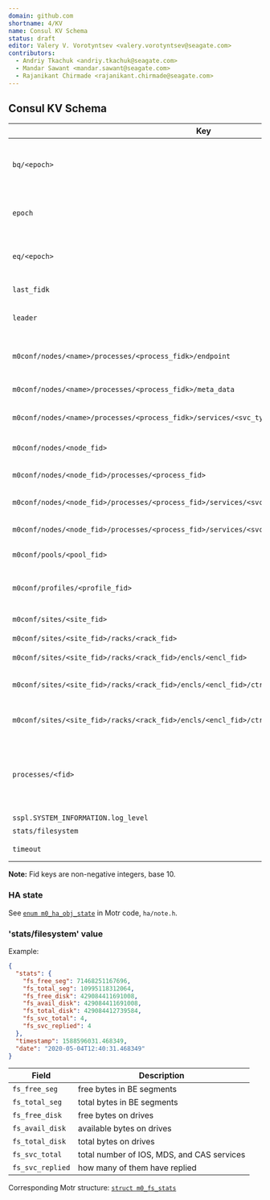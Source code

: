 ```yaml
---
domain: github.com
shortname: 4/KV
name: Consul KV Schema
status: draft
editor: Valery V. Vorotyntsev <valery.vorotyntsev@seagate.com>
contributors:
  - Andriy Tkachuk <andriy.tkachuk@seagate.com>
  - Mandar Sawant <mandar.sawant@seagate.com>
  - Rajanikant Chirmade <rajanikant.chirmade@seagate.com>
---
```


## Consul KV Schema

Key | Value | Description
--- | --- | ---
`bq/<epoch>` | (conf object fid, HA state) | `bq/*` items are collectively referred to as the BQ (Broadcast Queue).  The items - HA state updates - are produced by the RC (Recovery Coordinator) script.
`epoch` | current epoch | Atomically incremented counter, which is used to generate unique ordered identifiers for EQ and BQ entries.  Natural number.
`eq/<epoch>` | event | `eq/*` items are collectively referred to as the EQ (Event Queue).  Events are consumed and dequeued by the RC script.
`last_fidk` | last generated fid key | Atomically incremented counter that is used to generate fids.
`leader` | node name | This key is used for RC leader election.  Created with [`consul lock`](https://www.consul.io/docs/commands/lock.html) command.
`m0conf/nodes/<name>/processes/<process_fidk>/endpoint` | endpoint address | Endpoint address of the Motr process (Consul service) with fid key `<process_fidk>`.  Example: `192.168.180.162@tcp:12345:44:101`.
`m0conf/nodes/<name>/processes/<process_fidk>/meta_data` | path to meta-data disk | `m0mkfs` uses this value to create meta-data pool.
`m0conf/nodes/<name>/processes/<process_fidk>/services/<svc_type>` | Fid key | Fid key of the Motr service, specified by its type, parent process, and node.
`m0conf/nodes/<node_fid>` | `{ "name": "<node name>", "state": "<HA state>" }` |
`m0conf/nodes/<node_fid>/processes/<process_fid>` | `{ "name": "<process name>", "state": "<HA state>" }` |
`m0conf/nodes/<node_fid>/processes/<process_fid>/services/<svc_fid>` | `{ "name": "<service name>", "state": "<HA state>" }` |
`m0conf/nodes/<node_fid>/processes/<process_fid>/services/<svc_fid>/sdevs/<sdev_fid>` | `{ "path": "<sdev path>", "state": "<HA state>" }` |
`m0conf/pools/<pool_fid>` | pool name | Name of the pool as specified in the CDF.  Example: `tier1-nvme`.
`m0conf/profiles/<profile_fid>` | `{ "name": "<profile_name>", "pools": [ "<pool_name>" ] }` | "pools" - names of the _SNS_ pools associated with this profile.  `<profile_name>` and `<pool_name>`s are specified in the CDF.
`m0conf/sites/<site_fid>` | `{ "state": "<HA state>" }` | [HA state](#ha-state) of this site.
`m0conf/sites/<site_fid>/racks/<rack_fid>` | `{ "state": "<HA state>" }` | [HA state](#ha-state) of this rack.
`m0conf/sites/<site_fid>/racks/<rack_fid>/encls/<encl_fid>` | `{ "state": "<HA state>" }` | [HA state](#ha-state) of this enclosure.
`m0conf/sites/<site_fid>/racks/<rack_fid>/encls/<encl_fid>/ctrls/<ctrl_fid>` | `{ "node": "<node_fid>", "state": "<HA state>" }` | Fid of the corresponding node and [HA state](#ha-state) of this controller.
`m0conf/sites/<site_fid>/racks/<rack_fid>/encls/<encl_fid>/ctrls/<ctrl_fid>/drives/<drive_fid>` | `{ "dev": "<sdev_fid>", "state": "<HA state>" }` | Fid of the corresponding storage device and [HA state](#ha-state) of this drive.
`processes/<fid>` | `{ "state": "<HA state>" }` | The items are created and updated by `hax` processes.  Supported values of \<HA state\>: `M0_CONF_HA_PROCESS_STARTING`, `M0_CONF_HA_PROCESS_STARTED`, `M0_CONF_HA_PROCESS_STOPPING`, `M0_CONF_HA_PROCESS_STOPPED`.
`sspl.SYSTEM_INFORMATION.log_level` | | This key is used by SSPL.
`stats/filesystem` | JSON object | See ['stats/filesystem' value](#statsfilesystem-value) below.
`timeout` | YYYYmmddHHMM.SS | This value is used by the RC timeout mechanism.

**Note:** Fid keys are non-negative integers, base 10.

<!--
  XXX TODO: s/processes/m0-servers/

  Word "process" is ambiguous, we should be more specific.
  We are dealing with a subset of m0_conf_process objects.
  The items correspond to m0d processes --- Motr servers.

  'm0-processes' is also slightly more greppable.
-->
<!--
  XXX Problem: How will `bootstrap` be able to tell whether given fid
  corresponds to m0mkfs or m0d?

  Solution: We could use optional `"is-m0mkfs": true` field...

  Right now we don't know for sure if this will actually be a problem.
  The [specification of `bootstrap` script](rfc/6/README.md) should
  cover this topic.
-->
<!--
  XXX 'sspl.SYSTEM_INFORMATION.log_level' does not conform to the naming
  convention used for other entries.  It would be nice to rename that key
  to 'sspl/log-level'.
  See https://jts.seagate.com/browse/EOS-6473?focusedCommentId=1818633&page=com.atlassian.jira.plugin.system.issuetabpanels:comment-tabpanel#comment-1818633
-->

### HA state

See [`enum m0_ha_obj_state`](https://github.com/Seagate/cortx-motr/blob/dev/ha/note.h#L119) in Motr code, `ha/note.h`.

### 'stats/filesystem' value

Example:

```json
{
  "stats": {
    "fs_free_seg": 71468251167696,
    "fs_total_seg": 10995118312064,
    "fs_free_disk": 429084411691008,
    "fs_avail_disk": 429084411691008,
    "fs_total_disk": 429084412739584,
    "fs_svc_total": 4,
    "fs_svc_replied": 4
  },
  "timestamp": 1588596031.468349,
  "date": "2020-05-04T12:40:31.468349"
}
```

Field | Description
--- | ---
`fs_free_seg`    | free bytes in BE segments
`fs_total_seg`   | total bytes in BE segments
`fs_free_disk`   | free bytes on drives
`fs_avail_disk`  | available bytes on drives
`fs_total_disk`  | total bytes on drives
`fs_svc_total`   | total number of IOS, MDS, and CAS services
`fs_svc_replied` | how many of them have replied

Corresponding Motr structure: [`struct m0_fs_stats`][spiel/m0_fs_stats]

[spiel/m0_fs_stats]: https://github.com/Seagate/cortx-motr/blob/dev/spiel/spiel.h#L1268
